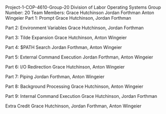 Project-1-COP-4610-Group-20
Division of Labor
Operating Systems
Group Number: 20
Team Members:
Grace Hutchinson
Jordan Forthman
Anton Wingeier
Part 1: Prompt
Grace Hutchinson, Jordan Forthman

Part 2: Environment Variables
Grace Hutchinson, Jordan Forthman

Part 3: Tilde Expansion
Grace Hutchinson, Anton Wingeier

Part 4: $PATH Search
Jordan Forthman, Anton Wingeier

Part 5: External Command Execution
Jordan Forthman, Anton Wingeier

Part 6: I/O Redirection
Grace Hutchinson, Anton Wingeier

Part 7: Piping
Jordan Forthman, Anton Wingeier

Part 8: Background Processing
Grace Hutchinson, Anton Wingeier

Part 9: Internal Command Execution
Grace Hutchinson, Jordan Forthman

Extra Credit
Grace Hutchinson, Jordan Forthman, Anton Wingeier
